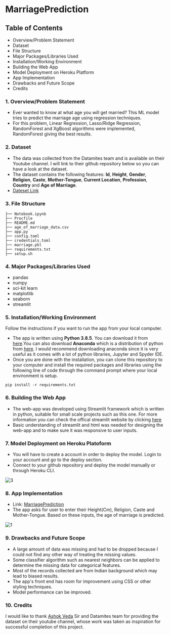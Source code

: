 # MarriagePrediction

## Table of Contents
* Overview/Problem Statement
* Dataset
* File Structure
* Major Packages/Libraries Used
* Installation/Working Environment
* Building the Web App
* Model Deployment on Heroku Platform
* App Implementation
* Drawbacks and Future Scope
* Credits

### 1. Overview/Problem Statement
* Ever wanted to know at what age you will get married? This ML model tries to predict the marriage age using regression techniques.
* For this problem, Linear Regression, Lasso/Ridge Regression, RandomForest and XgBoost algorithms were implemented, RandomForest giving the best results.

### 2. Dataset
* The data was collected from the Datamites team and is available on their Youtube channel. I will link to their github repository below so you can have a look at the dataset.
* The dataset contains the following features: **Id**, **Height**, **Gender**, **Religion**, **Caste**, **Mother-Tongue**, **Current Location**, **Profession**, **Country** and **Age of Marriage**.
* [Dateset Link](https://github.com/ashokveda/ML_deployment_Flask_AWS_marriage_age_prediction/blob/master/age_of_marriage_data.csv)

### 3. File Structure
```
├── Notebook.ipynb 
├── Procfile
├── README.md
├── age_of_marriage_data.csv
├── app.py
├── config.toml
├── credentials.toml
├── marriage.pkl
├── requirements.txt
├── setup.sh
```

### 4. Major Packages/Libraries Used
* pandas 
* numpy
* sci-kit learn
* matplotlib
* seaborn
* streamlit

### 5. Installation/Working Environment
Follow the instructions if you want to run the app from your local computer.
* The app is written using **Python 3.8.5**. You can download it from [here](https://www.python.org/downloads/).You can also download **Anaconda** which is a distribution of python from [here](https://www.anaconda.com/products/individual). I would recommend downloading anaconda since it is very useful as it comes with a lot of python libraries, Jupyter and Spyder IDE.
* Once you are done with the installation, you can clone this repository to your computer and install the required packages and libraries using the following line of code through the command prompt where your local environment is setup.
```
pip install -r requirements.txt
```
### 6. Building the Web App
* The web-app was developed using Streamlit framework which is written in python, suitable for small scale projects such as this one. For more information you can check the offical streamlit website by clicking [here](https://streamlit.io/)
* Basic understanding of streamlit and html was needed for designing the web-app and to make sure it was responsive to user inputs. 

### 7. Model Deployment on Heroku Platoform
* You will have to create a account in order to deploy the model. Login to your account and go to the deploy section.
* Connect to your github repository and deploy the model manually or through Heroku CLI.

![3](https://user-images.githubusercontent.com/83957848/119222443-06092480-bb12-11eb-8102-086761ded15b.JPG)

### 8. App Implementation  
* Link: [MarriagePrediction](https://marriagepredictor99.herokuapp.com/)  
* The app asks for user to enter their Height(Cm), Religion, Caste and Mother-Tongue. Based on these inputs, the age of marriage is predicted.  

![1](https://user-images.githubusercontent.com/83957848/121886360-eccf4e80-cd32-11eb-84b7-f4165144293a.JPG)

### 9. Drawbacks and Future Scope
* A large amount of data was missing and had to be dropped because I could not find any other way of treating the missing values. 
* Some classifier algorithm such as nearest neighbors can be applied to determine the missing data for categorical features.
* Most of the records collected are from Indian background which may lead to biased results.
* The app's front end has room for improvement using CSS or other styling techniques.
* Model performance can be improved.

### 10. Credits
I would like to thank [Ashok Veda](https://github.com/ashokveda) Sir and Datamites team for providing the dataset on their youtube channel, whose work was taken as inspiration for successful completion of this project.  
